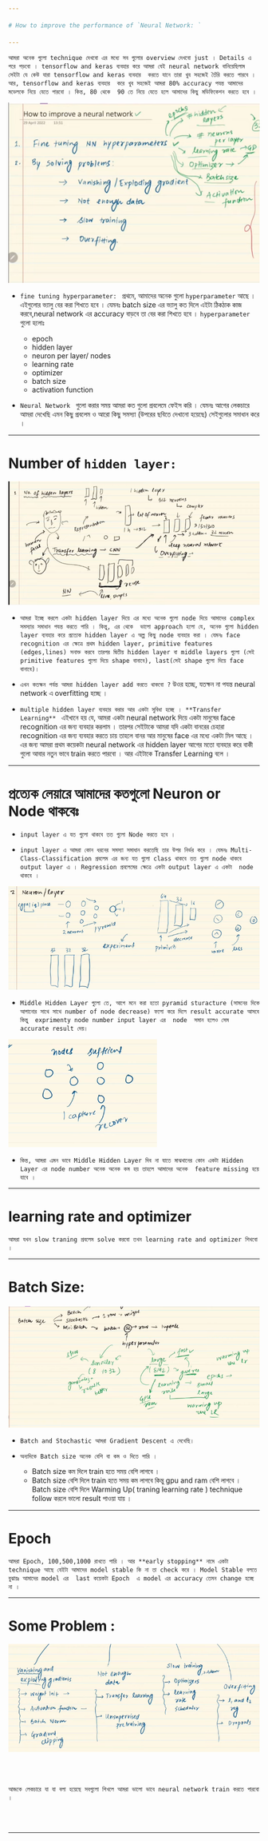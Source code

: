 ```yaml
---

# How to improve the performance of `Neural Network: `

---
```


`আমরা অনেক গুলো technique দেখবো এর মধ্যে সব গুলোর overview দেখবো just । Details এ পরে পড়বো । tensorflow and keras ব্যবহার করে আমরা যেই neural network বানিয়েছিলাম সেইটা যে কেউ যারা tensorflow and keras ব্যবহার  করতে যানে তারা খুব সহজেই তৈঁরি করতে পারবে । আর, tensorflow and keras ব্যবহার  করে খুব সহজেই আমরা 80% accuracy পযন্ত আমাদের মডেলকে নিয়ে যেতে পারবো । কিন্ত, 80 থেকে  90 তে নিয়ে যেতে হলে আমাদের কিছু মডিফিকেশন করতে হবে । `

![Alt text](img/image-132.png)


- `fine tuning hyperparameter: ` প্রথমে, আমাদের অনেক গুলো `hyperparameter` আছে । এইগুলোর ভ্যালু বের করা শিখতে হবে । যেমনঃ batch size এর ভ্যালু কত দিলে এইটা ঠিকঠাক কাজ করবে,neural network এর accuracy বাড়বে তা বের করা শিখতে হবে । `hyperparameter` গুলো হলোঃ 
    - epoch
    - hidden layer
    - neuron per layer/ nodes
    - learning rate
    - optimizer
    - batch size
    - activation function

-  `Neural Network ` গুলো করার সময় আমরা কত গুলো প্রবলেমে ফেইস করি । যেমনঃ আগের লেকচারে আমরা দেখেছি এমন কিছু প্রবলেম ও আরো কিছু সমস্যা (উপরের ছবিতে দেখানো হয়েছে) সেইগুলোর সমাধান করে । 


---
# Number of `hidden layer:`

![Alt text](img/image-133.png)

- `আমরা ইচ্ছে করলে একটা hidden layer দিয়ে এর মধ্যে অনেক গুলো node দিয়ে আমাদের complex সমস্যার সমাধান পযন্ত করতে পারি । কিন্তু, এর থেকে  ভালো approach হলো যে, অনেক গুলো hidden layer ব্যবহার করে প্রত্যেক hidden layer এ অল্প কিছু node ব্যবহার করা । যেমনঃ face recognition এর ক্ষেত্রে প্রথম hidden layer, primitive features (edges,lines) সনাক্ত করবে তারপর দ্বিতীয় hidden layer বা middle layers গুলো (সেই primitive features গুলো দিয়ে shape বানাবে), last(সেই shape গুলো দিয়ে face বানাবে)। `

- `এখন কতক্ষন পর্যন্ত আমরা hidden layer add করতে থাকবো ?`  উওর হচ্ছে,  যতক্ষন না পযন্ত neural network এ overfitting হচ্ছে ।   

- `multiple hidden layer ব্যবহার করার আর একটা সুবিধা হচ্ছে । **Transfer Learning** ` এইখানে হয় যে, আমরা একটা  neural network দিয়ে একটা মানুষের face recognition এর জন্য ব্যবহার করলাম । তারপর সেইটাকে আমরা যদি একটা বানরের চেহারা recognition এর জন্য ব্যবহার করতে চায় তাহলে বানর আর মানুষের face এর মধ্যে একটা মিল আছে । এর জন্য আমরা প্রথম কয়েকটা neural network এর hidden layer আগের মতো ব্যবহার করে বাকী গুলো আবার নতুন ভাবে train করতে পারবো । আর এইটাকে Transfer Learning বলে । 

---

# প্রত্যেক লেয়ারে আমাদের কতগুলো  Neuron or Node থাকবেঃ 

- `input layer এ যত গুলো থাকবে তত গুলো Node করতে হবে । `

- `input layer এ আমরা কোন ধরনের সমস্যা সমাধান করতেছি তার উপর নির্ভর করে । যেমনঃ Multi-Class-Classification প্রবলেম এর জন্য যত গুলো class থাকবে তত গুলো node থাকবে output layer এ । Regression প্রবলেমের ক্ষেত্রে একটা output layer এ একটা  node থাকবে । `

![Alt text](img/image-134.png)

- `Middle Hidden Layer গুলো তে, আগে মনে করা হতো pyramid sturacture (সামনের দিকে আগানোর সাথে সাথে number of node decrease) ফলো করে দিলে result accurate আসবে কিন্তু্‌  exprimenty node number input layer এর  node  সমান হলেও সেম accurate result দেয়।  `

![Alt text](img/image-135.png)

- `কিন্ত, আমরা এমন ভাবে Middle Hidden Layer দিব না যাতে মাঝখানের কোন একটা Hidden Layer এর node number অনেক অনেক কম হয় তাহলে আমাদের অনেক  feature missing হয়ে যাবে ।`

---

# learning rate and optimizer

`আমরা যখন slow traning প্রবলেম solve করবো তখন learning rate and optimizer শিখবো । `

---

# Batch Size:

![Alt text](img/image-136.png)

- `Batch and Stochastic আমরা Gradient Descent এ দেখেছি। `

- ` অন্যদিকে Batch size অনেক বেশি বা কম ও দিতে পারি । `
    - Batch size কম দিলে train হতে সময় বেশি লাগবে । 
    - Batch size বেশি দিলে  train হতে সময় কম লাগবে কিন্তু gpu and ram বেশি লাগবে । Batch size বেশি দিলে Warming Up( traning learning rate ) technique follow করলে ভালো result  পাওয়া যায় । 

---

# Epoch

`আমরা Epoch, 100,500,1000 রাখতে পারি । আর **early stopping** নামে একটা technique আছে যেইটা আমাদের model stable কি না তা check করে । Model Stable বলতে বুঝায়ঃ আমাদের model এর  last কয়েকটা Epoch  এ model এর accuracy তেমন change হচ্ছে না । `

---
# Some Problem :

![Alt text](img/image-137.png)

<br> <br>

`আজকে লেকচারে যা যা বলা হয়েছে সবগুলো শিখলে আমরা ভালো ভাবে neural network train করতে পারবো । `

<br> <br>

---

